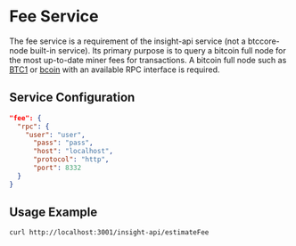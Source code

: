 # Fee Service

The fee service is a requirement of the insight-api service (not a btccore-node built-in service). Its primary purpose is to query a bitcoin full node for the most up-to-date miner fees for transactions. A bitcoin full node such as [BTC1](https://github.com/btc1/bitcoin) or [bcoin](https://github.com/bcoin-org/bcoin) with an available RPC interface is required.

## Service Configuration

```json
"fee": {
  "rpc": {
    "user": "user",
      "pass": "pass",
      "host": "localhost",
      "protocol": "http",
      "port": 8332
  }
}
```
## Usage Example

```bash
curl http://localhost:3001/insight-api/estimateFee
```